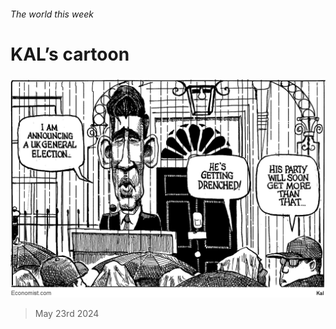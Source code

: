 ###### The world this week

# KAL’s cartoon 

#####  

![image](images/20240525_WWD000.png) 

> May 23rd 2024 






